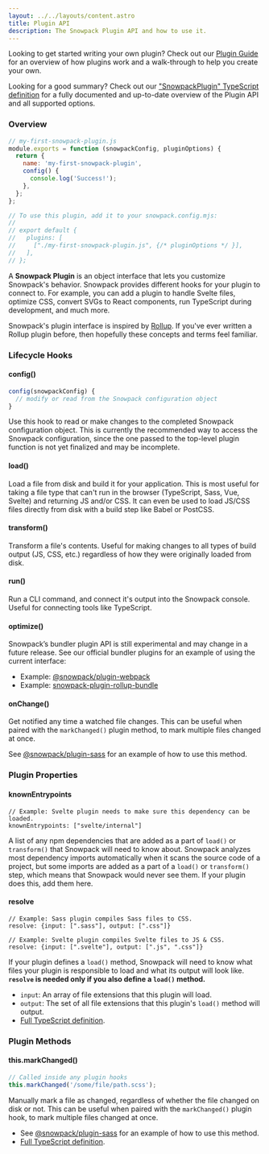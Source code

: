 ```yaml
---
layout: ../../layouts/content.astro
title: Plugin API
description: The Snowpack Plugin API and how to use it.
---
```


Looking to get started writing your own plugin? Check out our [Plugin Guide](/guides/plugins) for an overview of how plugins work and a walk-through to help you create your own.

Looking for a good summary? Check out our ["SnowpackPlugin" TypeScript definition](https://github.com/snowpackjs/snowpack/blob/main/snowpack/src/types.ts#L130) for a fully documented and up-to-date overview of the Plugin API and all supported options.

### Overview

```js
// my-first-snowpack-plugin.js
module.exports = function (snowpackConfig, pluginOptions) {
  return {
    name: 'my-first-snowpack-plugin',
    config() {
      console.log('Success!');
    },
  };
};

// To use this plugin, add it to your snowpack.config.mjs:
//
// export default {
//   plugins: [
//     ["./my-first-snowpack-plugin.js", {/* pluginOptions */ }],
//   ],
// };
```

A **Snowpack Plugin** is an object interface that lets you customize Snowpack's behavior. Snowpack provides different hooks for your plugin to connect to. For example, you can add a plugin to handle Svelte files, optimize CSS, convert SVGs to React components, run TypeScript during development, and much more.

Snowpack's plugin interface is inspired by [Rollup](https://rollupjs.org/). If you've ever written a Rollup plugin before, then hopefully these concepts and terms feel familiar.

### Lifecycle Hooks

#### config()

```js
config(snowpackConfig) {
  // modify or read from the Snowpack configuration object
}
```

Use this hook to read or make changes to the completed Snowpack configuration object. This is currently the recommended way to access the Snowpack configuration, since the one passed to the top-level plugin function is not yet finalized and may be incomplete.

#### load()

Load a file from disk and build it for your application. This is most useful for taking a file type that can't run in the browser (TypeScript, Sass, Vue, Svelte) and returning JS and/or CSS. It can even be used to load JS/CSS files directly from disk with a build step like Babel or PostCSS.

#### transform()

Transform a file's contents. Useful for making changes to all types of build output (JS, CSS, etc.) regardless of how they were originally loaded from disk.

#### run()

Run a CLI command, and connect it's output into the Snowpack console. Useful for connecting tools like TypeScript.

#### optimize()

Snowpack’s bundler plugin API is still experimental and may change in a future release. See our official bundler plugins for an example of using the current interface:

- Example: [@snowpack/plugin-webpack](https://github.com/snowpackjs/snowpack/tree/main/plugins/plugin-webpack)
- Example: [snowpack-plugin-rollup-bundle](https://github.com/ParamagicDev/snowpack-plugin-rollup-bundle)

#### onChange()

Get notified any time a watched file changes. This can be useful when paired with the `markChanged()` plugin method, to mark multiple files changed at once.

See [@snowpack/plugin-sass](https://github.com/snowpackjs/snowpack/tree/main/plugins/plugin-sass/plugin.js) for an example of how to use this method.

### Plugin Properties

#### knownEntrypoints

```
// Example: Svelte plugin needs to make sure this dependency can be loaded.
knownEntrypoints: ["svelte/internal"]
```

A list of any npm dependencies that are added as a part of `load()` or `transform()` that Snowpack will need to know about. Snowpack analyzes most dependency imports automatically when it scans the source code of a project, but some imports are added as a part of a `load()` or `transform()` step, which means that Snowpack would never see them. If your plugin does this, add them here.

#### resolve

```
// Example: Sass plugin compiles Sass files to CSS.
resolve: {input: [".sass"], output: [".css"]}

// Example: Svelte plugin compiles Svelte files to JS & CSS.
resolve: {input: [".svelte"], output: [".js", ".css"]}
```

If your plugin defines a `load()` method, Snowpack will need to know what files your plugin is responsible to load and what its output will look like. **`resolve` is needed only if you also define a `load()` method.**

- `input`: An array of file extensions that this plugin will load.
- `output`: The set of all file extensions that this plugin's `load()` method will output.
- [Full TypeScript definition](https://github.com/snowpackjs/snowpack/tree/main/snowpack/src/types/snowpack.ts).

### Plugin Methods

#### this.markChanged()

```js
// Called inside any plugin hooks
this.markChanged('/some/file/path.scss');
```

Manually mark a file as changed, regardless of whether the file changed on disk or not. This can be useful when paired with the `markChanged()` plugin hook, to mark multiple files changed at once.

- See [@snowpack/plugin-sass](https://github.com/snowpackjs/snowpack/tree/main/plugins/plugin-sass/plugin.js) for an example of how to use this method.
- [Full TypeScript definition](https://github.com/snowpackjs/snowpack/blob/main/snowpack/src/types.ts).
